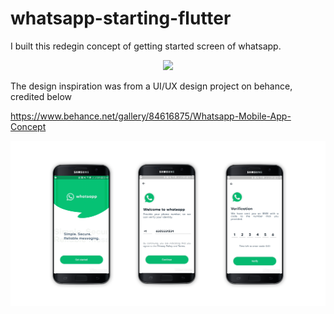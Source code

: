 # whatsapp-starting-flutter

I built this redegin concept of getting started screen of whatsapp. 

<p align="center"><img src="https://github.com/ahmed-dys99/whatsapp-starting-flutter/blob/main/demo.gif" width="500"/></p>

The design inspiration was from a UI/UX design project on behance, credited below

<https://www.behance.net/gallery/84616875/Whatsapp-Mobile-App-Concept>

<p align="center"><img src="https://github.com/ahmed-dys99/whatsapp-starting-flutter/blob/main/demo.png"/></p>
